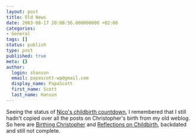 ```yaml
---
layout: post
title: Old News
date: 2003-08-17 20:08:56.000000000 +02:00
categories:
- General
tags: []
status: publish
type: post
published: true
meta: {}
author:
  login: shanson
  email: papascott-wp@gmail.com
  display_name: PapaScott
  first_name: Scott
  last_name: Hanson
---
```

<p>Seeing the status of <a title="Noch'n Blogg.: Endspurt: In 9 Tagen ist Stichtag" href="http://lumma.de/mt/archives/000498.html#000498">Nico's childbirth countdown</a>, I remembered that I still hadn't copied over all the posts on Christopher's birth from my old weblog. So here are <a href="/1999/12/30/2512.php">Birthing Christopher</a> and <a href="/2000/01/09/2513.php">Reflections on Childbirth</a>, backdated and still not complete.</p>
